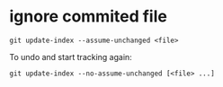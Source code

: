 ignore commited file
====================

`git update-index --assume-unchanged <file>`


To undo and start tracking again:

`git update-index --no-assume-unchanged [<file> ...]`